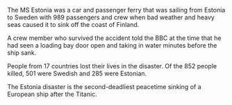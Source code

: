 The MS Estonia was a car and passenger ferry that was sailing from Estonia to Sweden with 989 passengers and crew when bad weather and heavy seas caused it to sink off the coast of Finland.

A crew member who survived the accident told the BBC at the time that he had seen a loading bay door open and taking in water minutes before the ship sank.

People from 17 countries lost their lives in the disaster. Of the 852 people killed, 501 were Swedish and 285 were Estonian.

The Estonia disaster is the second-deadliest peacetime sinking of a European ship after the Titanic.

